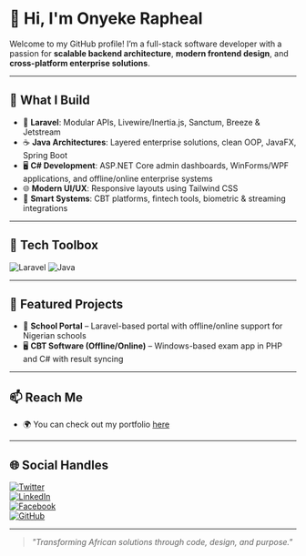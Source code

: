 # 👋 Hi, I'm Onyeke Rapheal

Welcome to my GitHub profile! I’m a full-stack software developer with a passion for **scalable backend architecture**, **modern frontend design**, and **cross-platform enterprise solutions**.

---

## 💼 What I Build

- 🔧 **Laravel**: Modular APIs, Livewire/Inertia.js, Sanctum, Breeze & Jetstream
- ☕ **Java Architectures**: Layered enterprise solutions, clean OOP, JavaFX, Spring Boot
- 🖥️ **C# Development**: ASP.NET Core admin dashboards, WinForms/WPF applications, and offline/online enterprise systems
- 🌐 **Modern UI/UX**: Responsive layouts using Tailwind CSS
- 🧠 **Smart Systems**: CBT platforms, fintech tools, biometric & streaming integrations

---

## 🧰 Tech Toolbox

![Laravel](https://img.shields.io/badge/-Laravel-FF2D20?style=flat-square&logo=laravel&logoColor=white)
![Java](https://img.shields.io/badge/-Java-007396?style=flat-square&logo=java)

---

## 🚀 Featured Projects

- 🏫 **School Portal** – Laravel-based portal with offline/online support for Nigerian schools
- 🖥️ **CBT Software (Offline/Online)** – Windows-based exam app in PHP and C# with result syncing

---

## 📫 Reach Me

- 🌍 You can check out my portfolio [here](https://link.com)

---

## 🌐 Social Handles

[![Twitter](https://img.shields.io/badge/-Twitter-1DA1F2?style=flat-square&logo=twitter&logoColor=white)](https://twitter.com/yourhandle)  
[![LinkedIn](https://img.shields.io/badge/-LinkedIn-0077B5?style=flat-square&logo=linkedin&logoColor=white)](https://www.linkedin.com/in/rapheal-mary)  
[![Facebook](https://img.shields.io/badge/-Facebook-1877F2?style=flat-square&logo=facebook&logoColor=white)](https://facebook.com/yourprofile)  
[![GitHub](https://img.shields.io/badge/-GitHub-181717?style=flat-square&logo=github&logoColor=white)](https://github.com/Raphealmary)

---

> *"Transforming African solutions through code, design, and purpose."*
